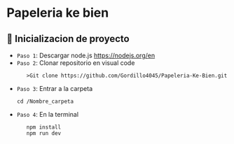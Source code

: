 # Papeleria ke bien
## :hammer: Inicializacion de proyecto
- `Paso 1`: Descargar node.js https://nodejs.org/en
- `Paso 2`: Clonar repositorio en visual code
   ```
      >Git clone https://github.com/Gordillo4045/Papeleria-Ke-Bien.git
   ```
- `Paso 3`: Entrar a la carpeta  
   ```
   cd /Nombre_carpeta
   ```
- `Paso 4`: En la terminal 
   ```
      npm install
      npm run dev
   ```